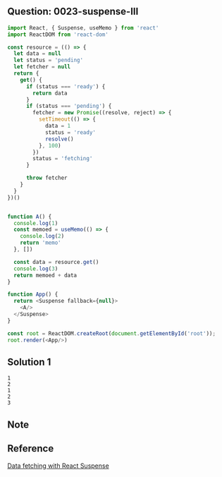 ## Question: 0023-suspense-III
```javascript
import React, { Suspense, useMemo } from 'react'
import ReactDOM from 'react-dom'

const resource = (() => {
  let data = null
  let status = 'pending'
  let fetcher = null
  return {
    get() {
      if (status === 'ready') {
        return data
      }
      if (status === 'pending') {
        fetcher = new Promise((resolve, reject) => {
          setTimeout(() => {
            data = 1
            status = 'ready'
            resolve()
          }, 100)
        })
        status = 'fetching'
      }

      throw fetcher
    }
  }
})()


function A() {
  console.log(1)
  const memoed = useMemo(() => {
    console.log(2)
    return 'memo'
  }, [])

  const data = resource.get()
  console.log(3)
  return memoed + data
}

function App() {
  return <Suspense fallback={null}>
    <A/>
  </Suspense>
}

const root = ReactDOM.createRoot(document.getElementById('root'));
root.render(<App/>)
```

## Solution 1
```tsx
1
2
1
2
3
```

## Note

## Reference
[Data fetching with React Suspense](https://blog.logrocket.com/data-fetching-react-suspense/)